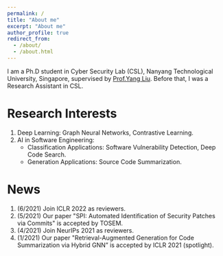 ```yaml
---
permalink: /
title: "About me"
excerpt: "About me"
author_profile: true
redirect_from: 
  - /about/
  - /about.html
---
```


I am a Ph.D student in Cyber Security Lab (CSL), Nanyang Technological University, Singapore, supervised by [Prof.Yang Liu](https://personal.ntu.edu.sg/yangliu/). Before that, I was a Research Assistant in CSL.
<!-- I reveived my MSc (2015-2018) degree from Nanjing University of Aeronautics and Astronautics, China supervised by [Prof.Bing Chen](http://faculty.nuaa.edu.cn/cb4/zh_CN/index.htm).  -->

Research Interests
======
1. Deep Learning: Graph Neural Networks, Contrastive Learning.
2. AI in Software Engineering: 
    - Classification Applications: Software Vulnerability Detection, Deep Code Search.
    - Generation Applications: Source Code Summarization.

News
======
1. (6/2021) Join ICLR 2022 as reviewers.
2. (5/2021) Our paper "SPI: Automated Identification of Security Patches via Commits" is accepted by TOSEM.
3. (4/2021) Join NeurIPs 2021 as reviewers.
4. (1/2021) Our paper "Retrieval-Augmented Generation for Code Summarization via Hybrid GNN” is accepted by ICLR 2021 (spotlight).

